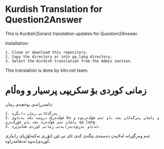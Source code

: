 # Kurdish Translation for Question2Answer

This is Kurdish(Sorani) translation updates for Question2Answer.

  
 Installation:

    1. Clone or download this repository.
    2. Copy the directory ar into qa_lang directory.
    3. Select the Kurdish translation from the Admin section.

This translation is done by kitn.net team.

# زمانی کوردی بۆ سکریپی پرسیار و وەڵام


   دامەزراندی بوخچەی زمان:
   
    1. پەڕگەکانی زمان دابگرە
    2. فۆڵدەرێک دروست بکە بەناوی Ku و پاشان پەڕگەکان بخە ناو ئەم فۆڵدەرەوە و پاشان ئەم فۆڵدەرە بخە ناو فۆڕڵدەری qa_lang.
    3. لەناو بەڕێوەبەرایەتی زمانی کوردی هەڵبژێرە.

   
ئەم وەرگێرانە لەلایەن دەستەی پێگەی کەی ئای تی ئێن (تۆڕی تەکنەلۆژیای زانیاری کوردی)ـەوە ئەنجامدراوە.

